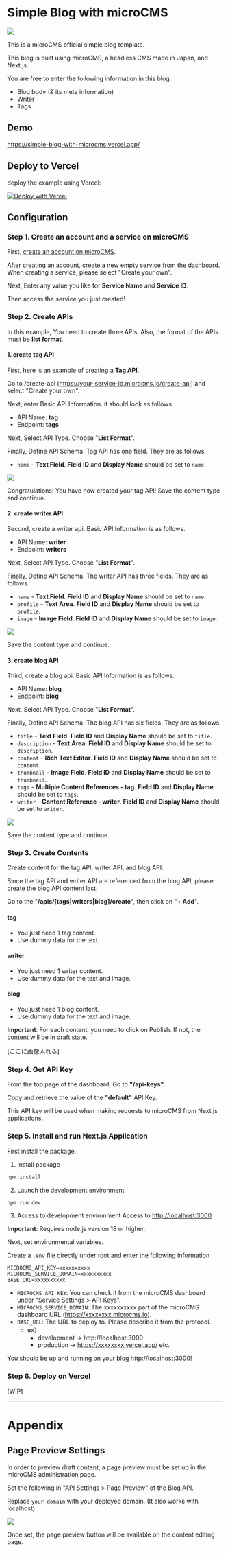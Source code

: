 # Simple Blog with microCMS

![](public/cover.png)

This is a microCMS official simple blog template.

This blog is built using microCMS, a headless CMS made in Japan, and Next.js.

You are free to enter the following information in this blog.
- Blog body (& its meta information)
- Writer
- Tags

## Demo
https://simple-blog-with-microcms.vercel.app/

## Deploy to Vercel
deploy the example using Vercel:

[![Deploy with Vercel](https://vercel.com/button)](https://vercel.com/new/clone?demo-description=This%20is%20a%20microCMS%20official%20simple%20blog%20template.&demo-image=https://github.com/microcmsio/simple-blog-with-microcms/blob/main/public/cover.png?raw=true&demo-title=Simple%20Blog%20with%20microCMS&demo-url=https://simple-blog-with-microcms.vercel.app/&from=templates&project-name=Simple%20Blog%20with%20microCMS&repository-name=Simple%20Blog%20with%20microCMS&repository-url=https://github.com/microcmsio/simple-blog-with-microcms&env=MICROCMS_API_KEY,MICROCMS_SERVICE_DOMAIN,BASE_URL)


## Configuration

### Step 1. Create an account and a service on microCMS

First, [create an account on microCMS](https://app.microcms.io/signup).

After creating an account, [create a new empty service from the dashboard](https://app.microcms.io/create-service).
When creating a service, please select "Create your own".

Next, Enter any value you like for **Service Name** and **Service ID**.

Then access the service you just created!

### Step 2. Create APIs
In this example, You need to create three APIs.
Also, the format of the APIs must be **list format**.

#### 1. create tag API
First, here is an example of creating a **Tag API**.

Go to /create-api (https://your-service-id.microcms.io/create-api) and select "Create your own".

Next, enter Basic API Information.
it should look as follows.

- API Name: **tag**
- Endpoint: **tags**

Next, Select API Type.
Choose "**List Format**".

Finally, Define API Schema.
Tag API has one field. They are as follows.

- `name` - **Text Field**. **Field ID** and **Display Name** should be set to `name`.

![](public/tag.png)

Congratulations! You have now created your tag API!
Save the content type and continue.

#### 2. create writer API
Second, create a writer api.
Basic API Information is as follows.

- API Name: **writer**
- Endpoint: **writers**

Next, Select API Type.
Choose "**List Format**".

Finally, Define API Schema.
The writer API has three fields. They are as follows.

- `name` - **Text Field**. **Field ID** and **Display Name** should be set to `name`.
- `profile` - **Text Area**. **Field ID** and **Display Name** should be set to `profile`.
- `image` - **Image Field**. **Field ID** and **Display Name** should be set to `image`.

![](public/writer.png)

Save the content type and continue.

#### 3. create blog API
Third, create a blog api.
Basic API Information is as follows.

- API Name: **blog**
- Endpoint: **blog**

Next, Select API Type.
Choose "**List Format**".

Finally, Define API Schema.
The blog API has six fields. They are as follows.

- `title` - **Text Field**. **Field ID** and **Display Name** should be set to `title`.
- `description` - **Text Area**. **Field ID** and **Display Name** should be set to `description`.
- `content` - **Rich Text Editor**. **Field ID** and **Display Name** should be set to `content`.
- `thumbnail` - **Image Field**. **Field ID** and **Display Name** should be set to `thumbnail`.
- `tags` - **Multiple Content References - tag**. **Field ID** and **Display Name** should be set to `tags`.
- `writer` - **Content Reference - writer**. **Field ID** and **Display Name** should be set to `writer`.

![](public/blog.png)

Save the content type and continue.

### Step 3. Create Contents
Create content for the tag API, writer API, and blog API.

Since the tag API and writer API are referenced from the blog API, please create the blog API content last.

Go to the "**/apis/[tags|writers|blog]/create**", then click on "**+ Add**".

#### tag
- You just need 1 tag content.
- Use dummy data for the text.

#### writer
- You just need 1 writer content.
- Use dummy data for the text and image.

#### blog
- You just need 1 blog content.
- Use dummy data for the text and image.

**Important**: For each content, you need to click on Publish. If not, the content will be in draft state.

[ここに画像入れる]

### Step 4. Get API Key

From the top page of the dashboard, Go to **"/api-keys"**.

Copy and retrieve the value of the **"default"** API Key.

This API key will be used when making requests to microCMS from Next.js applications.


### Step 5. Install and run Next.js Application

First install the package.

1. Install package

```bash
npm install
```

2. Launch the development environment

```bash
npm run dev
```

3. Access to development environment
   Access to [http://localhost:3000](http://localhost:3000)

**Important**: Requires node.js version 18 or higher.

Next, set environmental variables.

Create a `.env` file directly under root and enter the following information

```
MICROCMS_API_KEY=xxxxxxxxxx
MICROCMS_SERVICE_DOMAIN=xxxxxxxxxx
BASE_URL=xxxxxxxxxx
```

- `MICROCMS_API_KEY`: You can check it from the microCMS dashboard under "Service Settings > API Keys".
- `MICROCMS_SERVICE_DOMAIN`: The xxxxxxxxxx part of the microCMS dashboard URL (https://xxxxxxxx.microcms.io).
- `BASE_URL`: The URL to deploy to. Please describe it from the protocol.
   - ex）
      - development → http://localhost:3000
      - production → https://xxxxxxxx.vercel.app/ etc.

You should be up and running on your blog http://localhost:3000!

### Step 6. Deploy on Vercel
[WIP]

---


# Appendix
## Page Preview Settings

In order to preview draft content, a page preview must be set up in the microCMS administration page.

Set the following in "API Settings > Page Preview" of the Blog API.

Replace `your-domain` with your deployed domain. (It also works with localhost)

![](public/page-preview-settings.png)

Once set, the page preview button will be available on the content editing page.
